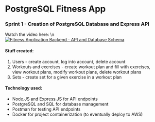 # PostgreSQL Fitness App
 
### Sprint 1 - Creation of PostgreSQL Database and Express API

Watch the video here: \n
[![Fitness Application Backend - API and Database Schema](http://img.youtube.com/vi/oG6RU_5y5y8/0.jpg)](http://www.youtube.com/watch?v=oG6RU_5y5y8 "Fitness Application Backend - API and Database Schema")

#### Stuff created: ####
1. Users - create account, log into account, delete account
2. Workouts and exercises - create workout plan and fill with exercises, view workout plans, modify workout plans, delete workout plans
3. Sets - create set for a given exercise in a workout plan


#### Technology used: ####
- Node.JS and Express.JS for API endpoints
- PostgreSQL and SQL for database management
- Postman for testing API endpoints
- Docker for project containerization (to eventually deploy to AWS)
